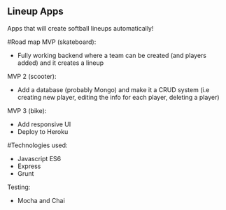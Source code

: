 ## Lineup Apps

Apps that will create softball lineups automatically!


#Road map
MVP (skateboard):
- Fully working backend where a team can be created (and players added) and it creates a lineup

MVP 2 (scooter):
- Add a database (probably Mongo) and make it a CRUD system (i.e creating new player, editing the info for each player, deleting a player)

MVP 3 (bike):
- Add responsive UI
- Deploy to Heroku

#Technologies used:
- Javascript ES6
- Express
- Grunt

Testing:
- Mocha and Chai
